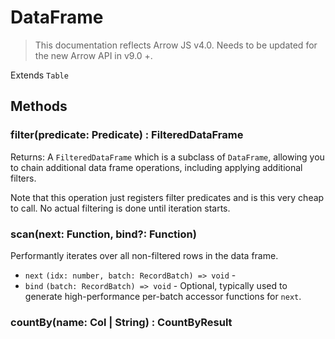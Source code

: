 # DataFrame

> This documentation reflects Arrow JS v4.0. Needs to be updated for the new Arrow API in v9.0 +.

Extends `Table`

## Methods

### filter(predicate: Predicate) : FilteredDataFrame

Returns: A `FilteredDataFrame` which is a subclass of `DataFrame`, allowing you to chain additional data frame operations, including applying additional filters.

Note that this operation just registers filter predicates and is this very cheap to call. No actual filtering is done until iteration starts.

### scan(next: Function, bind?: Function)

Performantly iterates over all non-filtered rows in the data frame.

* `next` `(idx: number, batch: RecordBatch) => void` -
* `bind` `(batch: RecordBatch) => void` - Optional, typically used to generate high-performance per-batch accessor functions for `next`.

### countBy(name: Col | String) : CountByResult

